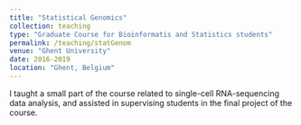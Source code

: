 ```yaml
---
title: "Statistical Genomics"
collection: teaching
type: "Graduate Course for Bioinformatis and Statistics students"
permalink: /teaching/statGenom
venue: "Ghent University"
date: 2016-2019
location: "Ghent, Belgium"
---
```


I taught a small part of the course related to single-cell RNA-sequencing data analysis, and assisted in supervising students in the final project of the course. 
